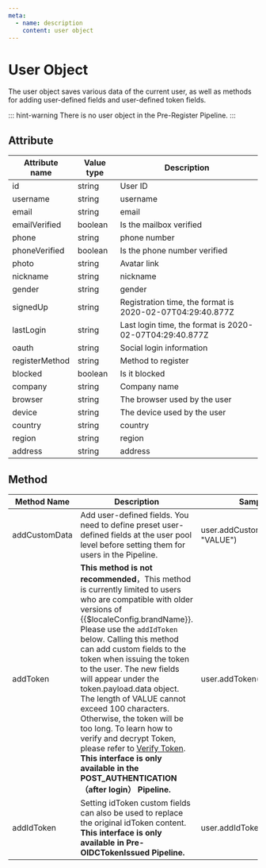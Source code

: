 ```yaml
---
meta:
  - name: description
    content: user object
---
```


# User Object

<LastUpdated/>


The user object saves various data of the current user, as well as methods for adding user-defined fields and user-defined token fields.

::: hint-warning
There is no user object in the Pre-Register Pipeline.
:::

## Attribute

| Attribute name        | Value type  | Description                                          |
| -------------- | ------- | --------------------------------------------- |
| id             | string  | User ID                                       |
| username       | string  | username                                        |
| email          | string  | email                                          |
| emailVerified  | boolean | Is the mailbox verified                                |
| phone          | string  | phone number                                        |
| phoneVerified  | boolean | Is the phone number verified                              |
| photo          | string  | Avatar link                                      |
| nickname       | string  | nickname                                          |
| gender         | string  | gender                                          |
| signedUp       | string  | Registration time, the format is 2020-02-07T04:29:40.877Z     |
| lastLogin      | string  | Last login time, the format is 2020-02-07T04:29:40.877Z |
| oauth          | string  | Social login information                                |
| registerMethod | string  | Method to register                                      |
| blocked        | boolean | Is it blocked                                 |
| company        | string  | Company name                                        |
| browser        | string  | The browser used by the user                                    |
| device         | string  | The device used by the user                                     |
| country        | string  | country                                         |
| region         | string  | region                                          |
| address        | string  | address                                          |

## Method

| Method Name        | Description                                                                                                                                                                                                                                                                                                                                                                                | Sample code                           |
| ------------- | ----------------------------------------------------------------------------------------------------------------------------------------------------------------------------------------------------------------------------------------------------------------------------------------------------------------------------------------------------------------------------------- | ---------------------------------- |
| addCustomData | Add user-defined fields. You need to define preset user-defined fields at the user pool level before setting them for users in the Pipeline.                                                                                                                                                                                                                                                                                  | user.addCustomData("KEY", "VALUE") |
| addToken      | **This method is not recommended**，This method is currently limited to users who are compatible with older versions of  {{$localeConfig.brandName}}. Please use the  `addIdToken` below. Calling this method can add custom fields to the token when issuing the token to the user. The new fields will appear under the token.payload.data object. The length of VALUE cannot exceed 100 characters. Otherwise, the token will be too long. To learn how to verify and decrypt Token, please refer to [Verify Token](/user/token.md). **This interface is only available in the POST_AUTHENTICATION（after login） Pipeline.** | user.addToken('KEY', 'VALUE')      |
| addIdToken    | Setting idToken custom fields can also be used to replace the original idToken content. **This interface is only available in Pre-OIDCTokenIssued Pipeline.**                                                                                                                                                                                                                                                                      | user.addIdToken("KEY","VALUE")     |
